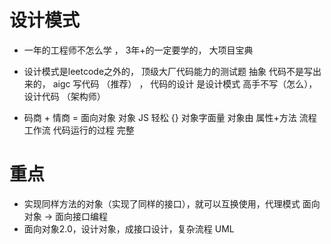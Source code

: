 # 设计模式

- 一年的工程师不怎么学 ， 3年+的一定要学的， 大项目宝典
- 设计模式是leetcode之外的， 顶级大厂代码能力的测试题
    抽象 代码不是写出来的， aigc 写代码 （推荐）  ， 代码的设计
    是设计模式
    高手不写（怎么）， 设计代码 （架构师） 

- 码商 + 情商 = 面向对象
    对象 JS 轻松  {} 对象字面量
    对象由 属性+方法 
    流程 工作流 代码运行的过程  完整


# 重点
- 实现同样方法的对象（实现了同样的接口），就可以互换使用，代理模式
    面向对象 -> 面向接口编程
- 面向对象2.0，设计对象，成接口设计，复杂流程 UML

